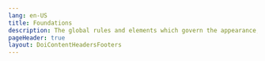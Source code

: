 ```yaml
---
lang: en-US
title: Foundations
description: The global rules and elements which govern the appearance, structure and behaviour of components.
pageHeader: true
layout: DoiContentHeadersFooters
---
```

